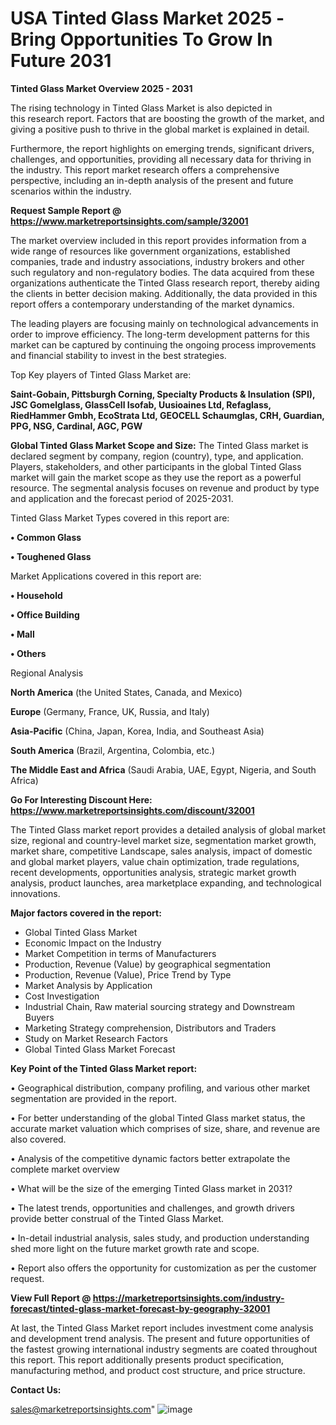  # USA Tinted Glass Market 2025 -Bring Opportunities To Grow In Future 2031

<Strong> Tinted Glass Market Overview 2025 - 2031</strong>

The rising technology in Tinted Glass Market is also depicted in this research report. Factors that are boosting the growth of the market, and giving a positive push to thrive in the global market is explained in detail.

Furthermore, the report highlights on emerging trends, significant drivers, challenges, and opportunities, providing all necessary data for thriving in the industry. This report market research offers a comprehensive perspective, including an in-depth analysis of the present and future scenarios within the industry.

<strong>Request Sample Report @ <a href=https://www.marketreportsinsights.com/sample/32001>https://www.marketreportsinsights.com/sample/32001</a></strong>

The market overview included in this report provides information from a wide range of resources like government organizations, established companies, trade and industry associations, industry brokers and other such regulatory and non-regulatory bodies. The data acquired from these organizations authenticate the Tinted Glass research report, thereby aiding the clients in better decision making. Additionally, the data provided in this report offers a contemporary understanding of the market dynamics.

The leading players are focusing mainly on technological advancements in order to improve efficiency. The long-term development patterns for this market can be captured by continuing the ongoing process improvements and financial stability to invest in the best strategies.

Top Key players of Tinted Glass Market are:

<strong>Saint-Gobain, Pittsburgh Corning, Specialty Products & Insulation (SPI), JSC Gomelglass, GlassCell Isofab, Uusioaines Ltd, Refaglass, RiedHammer Gmbh, EcoStrata Ltd, GEOCELL Schaumglas, CRH, Guardian, PPG, NSG, Cardinal, AGC, PGW</strong>

<strong><b>Global Tinted Glass Market Scope and Size:</b></strong>
The Tinted Glass market is declared segment by company, region (country), type, and application. Players, stakeholders, and other participants in the global Tinted Glass market will gain the market scope as they use the report as a powerful resource. The segmental analysis focuses on revenue and product by type and application and the forecast period of 2025-2031.

Tinted Glass Market Types covered in this report are:

<strong>• Common Glass

• Toughened Glass</strong>

Market Applications covered in this report are:

<strong>• Household

• Office Building

• Mall

• Others</strong> 

Regional Analysis

<strong>North America</strong> (the United States, Canada, and Mexico)

<strong>Europe</strong> (Germany, France, UK, Russia, and Italy)

<strong>Asia-Pacific</strong> (China, Japan, Korea, India, and Southeast Asia)

<strong>South America</strong> (Brazil, Argentina, Colombia, etc.)

<strong>The Middle East and Africa</strong> (Saudi Arabia, UAE, Egypt, Nigeria, and South Africa)

<strong>Go For Interesting Discount Here: <a href=https://www.marketreportsinsights.com/discount/32001>https://www.marketreportsinsights.com/discount/32001</a></strong>

The Tinted Glass market report provides a detailed analysis of global market size, regional and country-level market size, segmentation market growth, market share, competitive Landscape, sales analysis, impact of domestic and global market players, value chain optimization, trade regulations, recent developments, opportunities analysis, strategic market growth analysis, product launches, area marketplace expanding, and technological innovations.

<strong><b>Major factors covered in the report:</b></strong>
<ul>
  <li>Global Tinted Glass Market </li>
  <li>Economic Impact on the Industry</li>
  <li>Market Competition in terms of Manufacturers</li>
  <li>Production, Revenue (Value) by geographical segmentation</li>
  <li>Production, Revenue (Value), Price Trend by Type</li>
  <li>Market Analysis by Application</li>
  <li>Cost Investigation</li>
  <li>Industrial Chain, Raw material sourcing strategy and Downstream Buyers</li>
  <li>Marketing Strategy comprehension, Distributors and Traders</li>
  <li>Study on Market Research Factors</li>
  <li>Global Tinted Glass Market Forecast</li>
</ul>

<strong><b>Key Point of the Tinted Glass Market report:</b></strong>

• Geographical distribution, company profiling, and various other market segmentation are provided in the report.

• For better understanding of the global Tinted Glass market status, the accurate market valuation which comprises of size, share, and revenue are also covered.

• Analysis of the competitive dynamic factors better extrapolate the complete market overview

• What will be the size of the emerging Tinted Glass market in 2031?

• The latest trends, opportunities and challenges, and growth drivers provide better construal of the Tinted Glass Market.

• In-detail industrial analysis, sales study, and production understanding shed more light on the future market growth rate and scope.

• Report also offers the opportunity for customization as per the customer request.

<strong><b>View Full Report @ <a href=https://marketreportsinsights.com/industry-forecast/tinted-glass-market-forecast-by-geography-32001>https://marketreportsinsights.com/industry-forecast/tinted-glass-market-forecast-by-geography-32001</a></b></strong>


At last, the Tinted Glass Market report includes investment come analysis and development trend analysis. The present and future opportunities of the fastest growing international industry segments are coated throughout this report. This report additionally presents product specification, manufacturing method, and product cost structure, and price structure.

<strong>Contact Us:</strong>

sales@marketreportsinsights.com"
![image](https://github.com/user-attachments/assets/20c25a84-1934-4946-a362-9f5f40a6da27)
